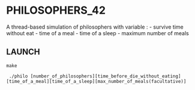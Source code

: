 # PHILOSOPHERS_42

A thread-based simulation of philosophers with variable :
	- survive time without eat
	- time of a meal
	- time of a sleep
	- maximum number of meals

## LAUNCH

```
make
```

```
 ./philo [number_of_philosophers][time_before_die_without_eating][time_of_a_meal][time_of_a_sleep][max_number_of_meals(facultative)]
```